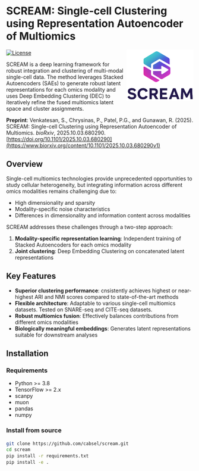 # SCREAM: Single-cell Clustering using Representation Autoencoder of Multiomics
<img src="docs/source/_static/SCREAM_logo.png" align="right" alt="SCREAM logo" width="180" />

[![License](https://img.shields.io/badge/license-MIT-green.svg)](https://github.com/CABSEL/SCREAM/blob/main/LICENSE)

SCREAM is a deep learning framework for robust integration and clustering of multi-modal single-cell data. The method leverages Stacked Autoencoders (SAEs) to generate robust latent representations for each omics modality and uses Deep Embedding Clustering (DEC) to iteratively refine the fused multiomics latent space and cluster assignments.

**Preprint**: Venkatesan, S., Chrysinas, P., Patel, P.G., and Gunawan, R. (2025). SCREAM: Single-cell Clustering using Representation Autoencoder of Multiomics. *bioRxiv*, 2025.10.03.680290. [https://doi.org/10.1101/2025.10.03.680290](https://www.biorxiv.org/content/10.1101/2025.10.03.680290v1)

## Overview

Single-cell multiomics technologies provide unprecedented opportunities to study cellular heterogeneity, but integrating information across different omics modalities remains challenging due to:
- High dimensionality and sparsity
- Modality-specific noise characteristics
- Differences in dimensionality and information content across modalities

SCREAM addresses these challenges through a two-step approach:
1. **Modality-specific representation learning**: Independent training of Stacked Autoencoders for each omics modality
2. **Joint clustering**: Deep Embedding Clustering on concatenated latent representations

## Key Features

- **Superior clustering performance**: cnsistently achieves highest or near-highest ARI and NMI scores compared to state-of-the-art methods
- **Flexible architecture**: Adaptable to various single-cell multiomics datasets. Tested on SNARE-seq and CITE-seq datasets.
- **Robust multiomics fusion**: Effectively balances contributions from different omics modalities
- **Biologically meaningful embeddings**: Generates latent representations suitable for downstream analyses

## Installation

### Requirements
- Python >= 3.8
- TensorFlow >= 2.x
- scanpy
- muon
- pandas
- numpy

### Install from source

```bash
git clone https://github.com/cabsel/scream.git
cd scream
pip install -r requirements.txt
pip install -e .
